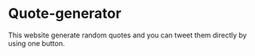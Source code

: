 # Quote-generator
This website generate random quotes and you can tweet  them directly by using one button. 
